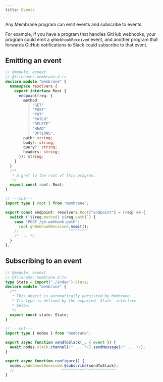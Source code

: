 ```yaml
---
title: Events
---
```


Any Membrane program can emit events and subscribe to events.

For example, if you have a program that handles GitHub webhooks, your program could emit a `ghWebhookReceived` event, and another program that forwards GitHub notifications to Slack could subscribe to that event.

## Emitting an event

```ts twoslash
// @module: esnext
// @filename: membrane.d.ts
declare module "membrane" {
  namespace resolvers {
    export interface Root {
      endpoint(req: {
        method:
          | "GET"
          | "POST"
          | "PUT"
          | "PATCH"
          | "DELETE"
          | "HEAD"
          | "OPTIONS";
        path: string;
        body?: string;
        query?: string;
        headers: string;
      }): string;
    }
  }
  /**
   * A gref to the root of this program.
   */
  export const root: Root;
}

// ---cut---
import type { root } from "membrane";

export const endpoint: resolvers.Root["endpoint"] = (req) => {
  switch (`${req.method} ${req.path}`) {
    case "POST /gh-webhook-path":
      root.ghWebhookReceived.$emit();
    //                      ^^^^^^^^
    /* ... */
  }
};
```

## Subscribing to an event

```ts twoslash
// @module: esnext
// @filename: membrane.d.ts
type State = import("./index").State;
declare module "membrane" {
  /**
   * This object is automatically persisted by Membrane.
   * Its type is defined by the exported `State` interface
   * below.
   */
  export const state: State;
}

// ---cut---
import type { nodes } from "membrane";

export async function sendToSlack(_, { event }) {
  await nodes.slack.channel(/* ... */).sendMessage(/* ... */);
}

export async function configure() {
  nodes.ghWebhookReceived.$subscribe(sendToSlack);
  //                     ^^^^^^^^^^^^^^^^^^^^^^^^
}
```
